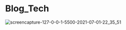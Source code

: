 # Blog_Tech

![screencapture-127-0-0-1-5500-2021-07-01-22_35_51](https://user-images.githubusercontent.com/18336972/124207879-c9d7c500-dabc-11eb-8aa6-e2a31b99bbc7.png)
